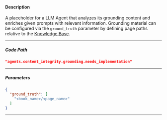 #### Description
A placeholder for a LLM Agent that analyzes its grounding content and enriches given prompts with relevant information.
Grounding material can be configured via the `ground_truth` parameter by defining page paths relative to the [Knowledge Base](/shelves/knowledge-bases). 

---

##### Code Path
```json
"agents.content_integrity.grounding.needs_implementation"
```
---


##### Parameters
```json
{
  "ground_truth": [
    "<book_name>/<page_name>"
  ]
}
```
---
